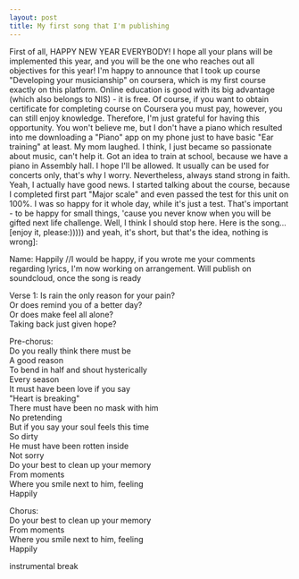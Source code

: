 ```yaml
---
layout: post
title: My first song that I'm publishing
---
```

First of all, HAPPY NEW YEAR EVERYBODY!
I hope all your plans will be implemented this year, and you will be the one who reaches out all objectives for this year!
I'm happy to announce that I took up course "Developing your musicianship" on coursera, which is my first course exactly on this platform. 
Online education is good with its big advantage (which also belongs to NIS) - it is free. Of course, if you want to obtain certificate for completing
course on Coursera you must pay, however, you can still enjoy knowledge. Therefore, I'm just grateful for having this opportunity. You won't believe me,
but I don't have a piano which resulted into me downloading a "Piano" app on my phone just to have basic "Ear training" at least. My mom laughed. I think,
I just became so passionate about music, can't help it. Got an idea to train at school, because we have a piano in Assembly hall. I hope I'll be
allowed. It usually can be used for concerts only, that's why I worry. Nevertheless, always stand strong in faith. Yeah, I actually have good news.
I started talking about the course, because I completed first part "Major scale" and even passed the test for this unit on 100%. I was so happy
for it whole day, while it's just a test. That's important - to be happy for small things, 'cause you never know when you will be gifted next life challenge.
Well, I think I should stop here.
Here is the song... [enjoy it, please:))))) and yeah, it's short, but that's the idea, nothing is wrong]:

Name: Happily //I would be happy, if you wrote me your comments regarding lyrics, I'm now working on arrangement. Will publish on soundcloud, once the song is ready

Verse 1:
Is rain the only reason for your pain? <br>
Or does remind you of a better day? <br>
Or does make feel all alone? <br>
Taking back just given hope? <br>

Pre-chorus: <br>
Do you really think there must be <br>
A good reason <br>
To bend in half and shout hysterically <br>
Every season <br>
It must have been love if you say <br>
"Heart is breaking" <br>
There must have been no mask with him <br>
No pretending <br>
But if you say your soul feels this time <br>
So dirty <br>
He must have been rotten inside <br>
Not sorry <br>
Do your best to clean up your memory <br>
From moments <br>
Where you smile next to him, feeling <br>
Happily <br>

Chorus: <br>
Do your best to clean up your memory <br>
From moments <br>
Where you smile next to him, feeling <br>
Happily <br>

instrumental break
